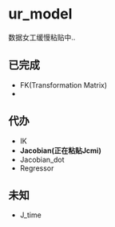 # ur_model

数据女工缓慢粘贴中..

## 已完成
- FK(Transformation Matrix)
-


## 代办
- IK
- **Jacobian(正在粘贴Jcmi)**
- Jacobian_dot
- Regressor


## 未知
- J_time